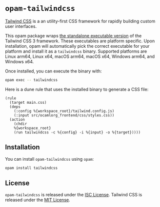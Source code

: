 # `opam-tailwindcss`

[Tailwind CSS](https://tailwindcss.com) is a an utility-first CSS
framework for rapidly building custom user interfaces.

This opam package wraps [the standalone executable version][1] of the
Tailwind CSS 3 framework. These executables are platform specific.
Upon installation, opam will automatically pick the correct executable
for your platform and install it as a `tailwindcss` binary. Supported
platforms are Linux arm64, Linux x64, macOS arm64, macOS x64, Windows
arm64, and Windows x64.

[1]: https://tailwindcss.com/blog/standalone-cli

Once installed, you can execute the binary with:

``` sh
opam exec -- tailwindcss
```

Here is a dune rule that uses the installed binary to generate a CSS
file:

```
(rule
  (target main.css)
  (deps
    (:config %{workspace_root}/tailwind.config.js)
    (:input src/ocamlorg_frontend/css/styles.css))
  (action
    (chdir
    %{workspace_root}
    (run tailwindcss -c %{config} -i %{input} -o %{target}))))
```

## Installation

You can install `opam-tailwindcss` using `opam`:

``` sh
opam install tailwindcss
```

## License

`opam-tailwindcss` is released under the [ISC License][].
Tailwind CSS is released under the [MIT License][].

[ISC License]: https://opensource.org/licenses/ISC
[MIT License]: https://opensource.org/licenses/MIT

